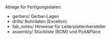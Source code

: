 Ablage für Fertigungsdaten:
- gerbers/ Gerber‑Lagen
- drills/ Bohrdaten (Excellon)
- fab_notes/ Hinweise für Leiterplattenhersteller
- assembly/ Stückliste (BOM) und Pick&Place
